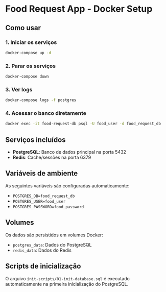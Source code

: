 # Food Request App - Docker Setup

## Como usar

### 1. Iniciar os serviços
```bash
docker-compose up -d
```

### 2. Parar os serviços
```bash
docker-compose down
```

### 3. Ver logs
```bash
docker-compose logs -f postgres
```

### 4. Acessar o banco diretamente
```bash
docker exec -it food-request-db psql -U food_user -d food_request_db
```

## Serviços incluídos

- **PostgreSQL**: Banco de dados principal na porta 5432
- **Redis**: Cache/sessões na porta 6379

## Variáveis de ambiente

As seguintes variáveis são configuradas automaticamente:
- `POSTGRES_DB=food_request_db`
- `POSTGRES_USER=food_user`
- `POSTGRES_PASSWORD=food_password`

## Volumes

Os dados são persistidos em volumes Docker:
- `postgres_data`: Dados do PostgreSQL
- `redis_data`: Dados do Redis

## Scripts de inicialização

O arquivo `init-scripts/01-init-database.sql` é executado automaticamente na primeira inicialização do PostgreSQL.
